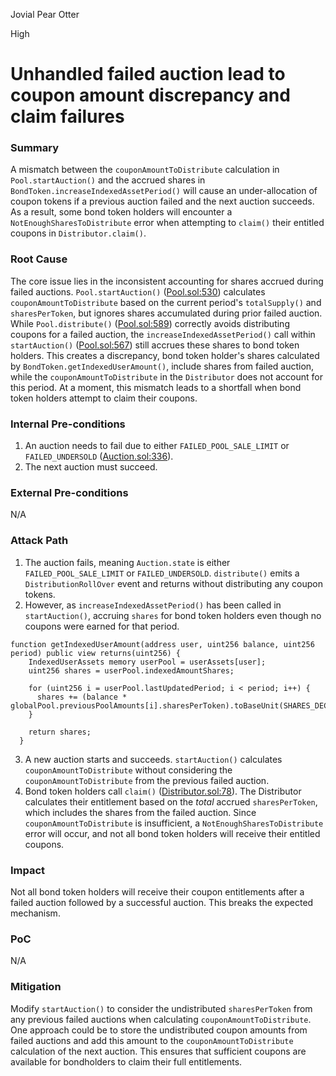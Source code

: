 Jovial Pear Otter

High

# Unhandled failed auction lead to coupon amount discrepancy and claim failures

### Summary

A mismatch between the `couponAmountToDistribute` calculation in `Pool.startAuction()` and the accrued shares in `BondToken.increaseIndexedAssetPeriod()` will cause an under-allocation of coupon tokens if a previous auction failed and the next auction succeeds.  As a result, some bond token holders will encounter a `NotEnoughSharesToDistribute` error when attempting to `claim()` their entitled coupons in `Distributor.claim()`.

### Root Cause

The core issue lies in the inconsistent accounting for shares accrued during failed auctions.  `Pool.startAuction()` ([Pool.sol:530](https://github.com/sherlock-audit/2024-12-plaza-finance/blob/main/plaza-evm/src/Pool.sol#L530)) calculates `couponAmountToDistribute` based on the current period's `totalSupply()` and `sharesPerToken`, but ignores shares accumulated during prior failed auction.  While `Pool.distribute()` ([Pool.sol:589](https://github.com/sherlock-audit/2024-12-plaza-finance/blob/main/plaza-evm/src/Pool.sol#L589)) correctly avoids distributing coupons for a failed auction, the `increaseIndexedAssetPeriod()` call within `startAuction()` ([Pool.sol:567](https://github.com/sherlock-audit/2024-12-plaza-finance/blob/main/plaza-evm/src/Pool.sol#L567)) still accrues these shares to bond token holders. This creates a discrepancy, bond token holder's shares calculated by `BondToken.getIndexedUserAmount()`, include shares from failed auction, while the `couponAmountToDistribute` in the `Distributor` does not account for this period. At a moment, this mismatch leads to a shortfall when bond token holders attempt to claim their coupons.

### Internal Pre-conditions

1. An auction needs to fail due to either `FAILED_POOL_SALE_LIMIT` or `FAILED_UNDERSOLD` ([Auction.sol:336](https://github.com/sherlock-audit/2024-12-plaza-finance/blob/main/plaza-evm/src/Auction.sol#L336)).
2. The next auction must succeed.

### External Pre-conditions

N/A

### Attack Path

1.  The auction fails, meaning `Auction.state` is either `FAILED_POOL_SALE_LIMIT` or `FAILED_UNDERSOLD`.  `distribute()` emits a `DistributionRollOver` event and returns without distributing any coupon tokens. 
2. However, as `increaseIndexedAssetPeriod()` has been called in `startAuction()`, accruing `shares` for bond token holders even though no coupons were earned for that period.
```solidity
function getIndexedUserAmount(address user, uint256 balance, uint256 period) public view returns(uint256) {
    IndexedUserAssets memory userPool = userAssets[user];
    uint256 shares = userPool.indexedAmountShares;

    for (uint256 i = userPool.lastUpdatedPeriod; i < period; i++) {
      shares += (balance * globalPool.previousPoolAmounts[i].sharesPerToken).toBaseUnit(SHARES_DECIMALS);
    }

    return shares;
  }
```
3. A new auction starts and succeeds. `startAuction()` calculates `couponAmountToDistribute` without considering the `couponAmountToDistribute` from the previous failed auction.
4. Bond token holders call `claim()` ([Distributor.sol:78](https://github.com/sherlock-audit/2024-12-plaza-finance/blob/main/plaza-evm/src/Distributor.sol#L78)). The Distributor calculates their entitlement based on the *total* accrued `sharesPerToken`, which includes the shares from the failed auction. Since `couponAmountToDistribute` is insufficient, a `NotEnoughSharesToDistribute` error will occur, and not all bond token holders will receive their entitled coupons.

### Impact

Not all bond token holders will receive their coupon entitlements after a failed auction followed by a successful auction. This breaks the expected mechanism.

### PoC

N/A

### Mitigation

Modify `startAuction()` to consider the undistributed `sharesPerToken` from any previous failed auctions when calculating `couponAmountToDistribute`.  One approach could be to store the undistributed coupon amounts from failed auctions and add this amount to the `couponAmountToDistribute` calculation of the next auction.  This ensures that sufficient coupons are available for bondholders to claim their full entitlements.